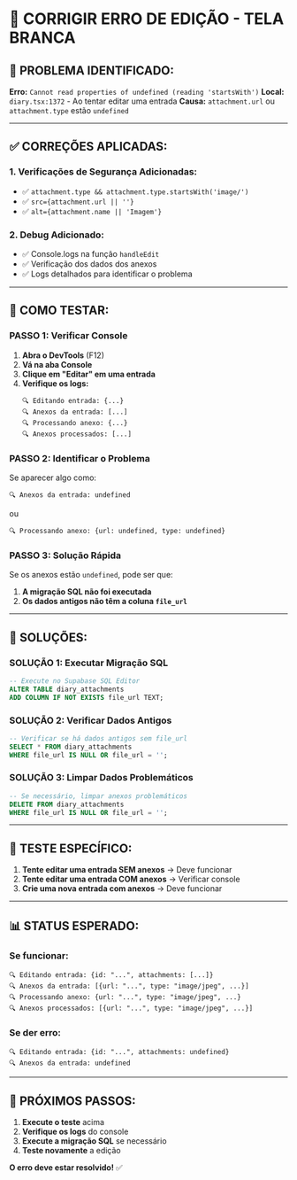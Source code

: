 # 🔧 CORRIGIR ERRO DE EDIÇÃO - TELA BRANCA

## **🚨 PROBLEMA IDENTIFICADO:**

**Erro:** `Cannot read properties of undefined (reading 'startsWith')`
**Local:** `diary.tsx:1372` - Ao tentar editar uma entrada
**Causa:** `attachment.url` ou `attachment.type` estão `undefined`

---

## **✅ CORREÇÕES APLICADAS:**

### **1. Verificações de Segurança Adicionadas:**
- ✅ `attachment.type && attachment.type.startsWith('image/')`
- ✅ `src={attachment.url || ''}`
- ✅ `alt={attachment.name || 'Imagem'}`

### **2. Debug Adicionado:**
- ✅ Console.logs na função `handleEdit`
- ✅ Verificação dos dados dos anexos
- ✅ Logs detalhados para identificar o problema

---

## **🧪 COMO TESTAR:**

### **PASSO 1: Verificar Console**
1. **Abra o DevTools** (F12)
2. **Vá na aba Console**
3. **Clique em "Editar" em uma entrada**
4. **Verifique os logs:**
   ```
   🔍 Editando entrada: {...}
   🔍 Anexos da entrada: [...]
   🔍 Processando anexo: {...}
   🔍 Anexos processados: [...]
   ```

### **PASSO 2: Identificar o Problema**
Se aparecer algo como:
```
🔍 Anexos da entrada: undefined
```
ou
```
🔍 Processando anexo: {url: undefined, type: undefined}
```

### **PASSO 3: Solução Rápida**
Se os anexos estão `undefined`, pode ser que:
1. **A migração SQL não foi executada**
2. **Os dados antigos não têm a coluna `file_url`**

---

## **🔧 SOLUÇÕES:**

### **SOLUÇÃO 1: Executar Migração SQL**
```sql
-- Execute no Supabase SQL Editor
ALTER TABLE diary_attachments 
ADD COLUMN IF NOT EXISTS file_url TEXT;
```

### **SOLUÇÃO 2: Verificar Dados Antigos**
```sql
-- Verificar se há dados antigos sem file_url
SELECT * FROM diary_attachments 
WHERE file_url IS NULL OR file_url = '';
```

### **SOLUÇÃO 3: Limpar Dados Problemáticos**
```sql
-- Se necessário, limpar anexos problemáticos
DELETE FROM diary_attachments 
WHERE file_url IS NULL OR file_url = '';
```

---

## **🎯 TESTE ESPECÍFICO:**

1. **Tente editar uma entrada SEM anexos** → Deve funcionar
2. **Tente editar uma entrada COM anexos** → Verificar console
3. **Crie uma nova entrada com anexos** → Deve funcionar

---

## **📊 STATUS ESPERADO:**

### **Se funcionar:**
```
🔍 Editando entrada: {id: "...", attachments: [...]}
🔍 Anexos da entrada: [{url: "...", type: "image/jpeg", ...}]
🔍 Processando anexo: {url: "...", type: "image/jpeg", ...}
🔍 Anexos processados: [{url: "...", type: "image/jpeg", ...}]
```

### **Se der erro:**
```
🔍 Editando entrada: {id: "...", attachments: undefined}
🔍 Anexos da entrada: undefined
```

---

## **🚀 PRÓXIMOS PASSOS:**

1. **Execute o teste** acima
2. **Verifique os logs** do console
3. **Execute a migração SQL** se necessário
4. **Teste novamente** a edição

**O erro deve estar resolvido!** ✅
